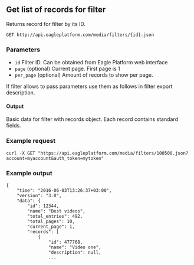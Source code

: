 ## Get list of records for filter

Returns record for filter by its ID. 

    GET http://api.eagleplatform.com/media/filters/{id}.json

### Parameters

* `id` Filter ID. Can be obtained from Eagle Platform web interface
* `page` (optional) Current page. First page is 1
* `per_page` (optional) Amount of records to show per page.

If filter allows to pass parameters use them as follows in filter export description.

#### Output

Basic data for filter with records object. Each record contains standard fields.

### Example request

    curl -X GET "https://api.eagleplatform.com/media/filters/100500.json?account=myaccount&auth_token=mytoken"

### Example output

    {
        "time": "2016-06-03T13:26:37+03:00",
        "version": "3.0",
        "data": {
            "id": 12344,
            "name": "Best videos",
            "total_entries": 492,
            "total_pages": 10,
            "current_page": 1,
            "records": [
                {
                    "id": 477768,
                    "name": "Video one",
                    "description": null,
                    ...
